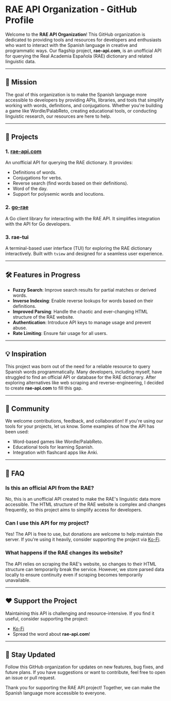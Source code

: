 # RAE API Organization - GitHub Profile

Welcome to the **RAE API Organization**! This GitHub organization is dedicated to providing tools and resources for developers and enthusiasts who want to interact with the Spanish language in creative and programmatic ways. Our flagship project, **rae-api.com**, is an unofficial API for querying the Real Academia Española (RAE) dictionary and related linguistic data.

---

## 🌟 Mission

The goal of this organization is to make the Spanish language more accessible to developers by providing APIs, libraries, and tools that simplify working with words, definitions, and conjugations. Whether you're building a game like Wordle/PalabReto, creating educational tools, or conducting linguistic research, our resources are here to help.

---

## 🚀 Projects

### 1. **[rae-api.com](https://rae-api.com)**
An unofficial API for querying the RAE dictionary. It provides:
- Definitions of words.
- Conjugations for verbs.
- Reverse search (find words based on their definitions).
- Word of the day.
- Support for polysemic words and locutions.

### 2. **[go-rae](https://github.com/rae-api-com/go-rae)**
A Go client library for interacting with the RAE API. It simplifies integration with the API for Go developers.

### 3. **rae-tui**
A terminal-based user interface (TUI) for exploring the RAE dictionary interactively. Built with `tview` and designed for a seamless user experience.

---

## 🛠️ Features in Progress

- **Fuzzy Search**: Improve search results for partial matches or derived words.
- **Inverse Indexing**: Enable reverse lookups for words based on their definitions.
- **Improved Parsing**: Handle the chaotic and ever-changing HTML structure of the RAE website.
- **Authentication**: Introduce API keys to manage usage and prevent abuse.
- **Rate Limiting**: Ensure fair usage for all users.

---

## 💡 Inspiration

This project was born out of the need for a reliable resource to query Spanish words programmatically. Many developers, including myself, have struggled to find an official API or database for the RAE dictionary. After exploring alternatives like web scraping and reverse-engineering, I decided to create **rae-api.com** to fill this gap.

---

## 🤝 Community

We welcome contributions, feedback, and collaboration! If you're using our tools for your projects, let us know. Some examples of how the API has been used:
- Word-based games like Wordle/PalabReto.
- Educational tools for learning Spanish.
- Integration with flashcard apps like Anki.

---

## 💬 FAQ

### Is this an official API from the RAE?
No, this is an unofficial API created to make the RAE's linguistic data more accessible. The HTML structure of the RAE website is complex and changes frequently, so this project aims to simplify access for developers.

### Can I use this API for my project?
Yes! The API is free to use, but donations are welcome to help maintain the server. If you're using it heavily, consider supporting the project via [Ko-Fi](https://ko-fi.com/sonirico).

### What happens if the RAE changes its website?
The API relies on scraping the RAE's website, so changes to their HTML structure can temporarily break the service. However, we store parsed data locally to ensure continuity even if scraping becomes temporarily unavailable.

---

## ❤️ Support the Project

Maintaining this API is challenging and resource-intensive. If you find it useful, consider supporting the project:
- [Ko-Fi](https://ko-fi.com/sonirico)
- Spread the word about **rae-api.com**!

---

## 📢 Stay Updated

Follow this GitHub organization for updates on new features, bug fixes, and future plans. If you have suggestions or want to contribute, feel free to open an issue or pull request.

Thank you for supporting the RAE API project! Together, we can make the Spanish language more accessible to everyone.

